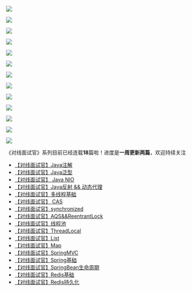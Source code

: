![](https://tva1.sinaimg.cn/large/008eGmZEly1gozv69akhwj30ku112win.jpg)

![](https://tva1.sinaimg.cn/large/008eGmZEly1gozv6b06sej30ku112dk7.jpg)

![](https://tva1.sinaimg.cn/large/008eGmZEly1gozv6cw0q8j30ku11245b.jpg)

![](https://tva1.sinaimg.cn/large/008eGmZEly1gozv66110nj30ku112grk.jpg)

![](https://tva1.sinaimg.cn/large/008eGmZEly1gozv6a9zk2j30ku112jy5.jpg)

![](https://tva1.sinaimg.cn/large/008eGmZEly1gozv6g9iioj30ku112gs1.jpg)

![](https://tva1.sinaimg.cn/large/008eGmZEly1gozv6cddwnj30ku112n2z.jpg)

![](https://tva1.sinaimg.cn/large/008eGmZEly1gozv6bippqj30ku112wk8.jpg)

![](https://tva1.sinaimg.cn/large/008eGmZEly1gozv6h3fqwj30ku112wkc.jpg)

![](https://tva1.sinaimg.cn/large/008eGmZEly1gozv6vq8wtj30ku112jxj.jpg)

![](https://tva1.sinaimg.cn/large/008eGmZEly1gozv679vzij30ku1120yr.jpg)

![](https://tva1.sinaimg.cn/large/008eGmZEly1gozv689yvrj30ku112q8l.jpg)

![](https://tva1.sinaimg.cn/large/008eGmZEly1gozv6dvhx9j30ku112437.jpg)





《对线面试官》系列目前已经连载**18**篇啦！进度是**一周更新两篇**，欢迎持续关注

- [【对线面试官】Java注解](https://mp.weixin.qq.com/s?__biz=MzU4NzA3MTc5Mg==&mid=2247483821&idx=1&sn=e9003410a8d3c8a092de0c4d2002bedd&scene=21#wechat_redirect)
- [【对线面试官】Java泛型](https://mp.weixin.qq.com/s?__biz=MzU4NzA3MTc5Mg==&mid=2247483823&idx=1&sn=cc887dc2c7e68a69e8d4d141c2ca9b5e&scene=21#wechat_redirect)
- [【对线面试官】 Java NIO](https://mp.weixin.qq.com/s?__biz=MzU4NzA3MTc5Mg==&mid=2247483854&idx=1&sn=aa450a03ac0d6e8cf12cf13d4719ede3&scene=21#wechat_redirect)
- [【对线面试官】Java反射 && 动态代理](https://mp.weixin.qq.com/s?__biz=MzU4NzA3MTc5Mg==&mid=2247483893&idx=1&sn=af51e626f2c2baec8cae4f4a15425957&scene=21#wechat_redirect)
- [【对线面试官】多线程基础](https://mp.weixin.qq.com/s?__biz=MzU4NzA3MTc5Mg==&mid=2247483918&idx=1&sn=ab8550bb284edcf7cf0c6d0b41e0c2f6&scene=21#wechat_redirect)
- [【对线面试官】 CAS](https://mp.weixin.qq.com/s?__biz=MzU4NzA3MTc5Mg==&mid=2247483977&idx=1&sn=1a3aa3aec27073aa3b422bc41d7fbe2d&chksm=fdf0ea16ca8763005aff64834eeb7bef08bf4ee2d8febb7e8d4d8e5d1542336e13fac71e2881&scene=21&cur_album_id=1657204970858872832#wechat_redirect)
- [【对线面试官】synchronized](https://mp.weixin.qq.com/s?__biz=MzU4NzA3MTc5Mg==&mid=2247483980&idx=1&sn=c9b620834adb889ad8ccedb6afdcaed1&scene=21#wechat_redirect)
- [【对线面试官】AQS&&ReentrantLock](https://mp.weixin.qq.com/s?__biz=MzU4NzA3MTc5Mg==&mid=2247484035&idx=1&sn=ccaec352e192f1fd40020d9a984e9461&chksm=fdf0eadcca8763ca5c44bd19118fd00e843c163deb40cda444b3fc08430c57760db15eca1ea6&scene=21&cur_album_id=1657204970858872832#wechat_redirect)
- [【对线面试官】线程池](https://mp.weixin.qq.com/s?__biz=MzU4NzA3MTc5Mg==&mid=2247484036&idx=1&sn=75e9e93a82a811e9c71b8127cf7ac677&chksm=fdf0eadbca8763cd7ab74757f9472d061c0244d2373a1ea85b1cbc833941441fdb1e91ead5b4&scene=21&cur_album_id=1657204970858872832#wechat_redirect)
- [【对线面试官】ThreadLocal](https://mp.weixin.qq.com/s?__biz=MzU4NzA3MTc5Mg==&mid=2247484118&idx=1&sn=9526a1dc0d42926dd9bcccfc55e6abc2&scene=21#wechat_redirect)
- [【对线面试官】List](https://mp.weixin.qq.com/s?__biz=MzU4NzA3MTc5Mg==&mid=2247484253&idx=1&sn=532db3941f47502582295cbb003f753d&chksm=fdf0eb02ca8762145c66b33bbb429399f1f0f27b31c22f7cf6c693c235e9a7cffdafb6ce2fdc&token=57394744&lang=zh_CN&scene=21#wechat_redirect)
- [【对线面试官】Map](https://mp.weixin.qq.com/s?__biz=MzU4NzA3MTc5Mg==&mid=2247484280&idx=1&sn=87cfede653dabc26c909823a1dafd615&chksm=fdf0eb27ca876231095ff99f0b3e30acd7b2ee4cdc7ddb16da0bb6a3b02f531e27324059cf58&token=100834666&lang=zh_CN&scene=21#wechat_redirect)
- [【对线面试官】SpringMVC](https://mp.weixin.qq.com/s?__biz=MzU4NzA3MTc5Mg==&mid=2247484064&idx=1&sn=3a59514a8262ab61036fc89cf0b0a27e&chksm=fdf0eaffca8763e90002ce1daf365f717a4bda3e50878f65943f52d14bee78fc65e837ef32f9&token=664255414&lang=zh_CN&scene=21#wechat_redirect)
- [【对线面试官】Spring基础](https://mp.weixin.qq.com/s?__biz=MzU4NzA3MTc5Mg==&mid=2247484147&idx=1&sn=ef282cd54351436fc33c47534b4c2ac1&chksm=fdf0eaacca8763ba9b6c69acdba6b0ae8801405c98295842a0b5d891fe80246d76a2a0470bea&token=1998524575&lang=zh_CN&scene=21#wechat_redirect)
- [【对线面试官】SpringBean生命周期](https://mp.weixin.qq.com/s?__biz=MzU4NzA3MTc5Mg==&mid=2247484187&idx=1&sn=8f831c40dca9b2a57fdfbd051e4eab44&chksm=fdf0eb44ca87625253ea831471110860d3f27e04488b2748ba90ad442b079aca3d6b95d31bbe&token=1998524575&lang=zh_CN&scene=21#wechat_redirect)
- [【对线面试官】Redis基础](https://mp.weixin.qq.com/s?__biz=MzU4NzA3MTc5Mg==&mid=2247484227&idx=1&sn=4a124a2dd5ef6ce062abdadf247b5cff&chksm=fdf0eb1cca87620a8679473dfdd50421eb6ccba2459a7cb59ae1652138f7bb508558f3d4649e&token=57394744&lang=zh_CN&scene=21#wechat_redirect)
- [【对线面试官】Redis持久化](https://mp.weixin.qq.com/s?__biz=MzU4NzA3MTc5Mg==&mid=2247484323&idx=1&sn=c3306b3f9abb6f880e2672f169202a42&chksm=fdf0ebfcca8762eaf9b4873e79cd3445857b1f4476a854acdf9c19fb81e1a02146c65cff5078&token=610975656&lang=zh_CN#rd)